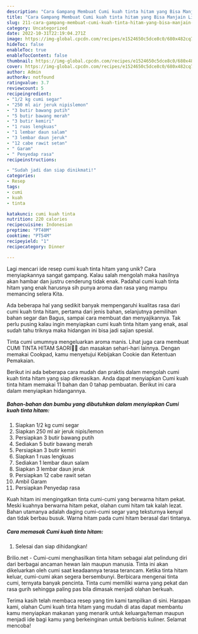 ```yaml
---
description: "Cara Gampang Membuat Cumi kuah tinta hitam yang Bisa Manjain Lidah"
title: "Cara Gampang Membuat Cumi kuah tinta hitam yang Bisa Manjain Lidah"
slug: 211-cara-gampang-membuat-cumi-kuah-tinta-hitam-yang-bisa-manjain-lidah
category: Uncategorized
date: 2022-10-31T22:19:04.271Z
image: https://img-global.cpcdn.com/recipes/e1524650c5dce8c0/680x482cq70/cumi-kuah-tinta-hitam-foto-resep-utama.jpg
hideToc: false
enableToc: true
enableTocContent: false
thumbnail: https://img-global.cpcdn.com/recipes/e1524650c5dce8c0/680x482cq70/cumi-kuah-tinta-hitam-foto-resep-utama.jpg
cover: https://img-global.cpcdn.com/recipes/e1524650c5dce8c0/680x482cq70/cumi-kuah-tinta-hitam-foto-resep-utama.jpg
author: Admin
authorAv: notfound
ratingvalue: 3.7
reviewcount: 5
recipeingredient:
- "1/2 kg cumi segar"
- "250 ml air jeruk nipislemon"
- "3 butir bawang putih"
- "5 butir bawang merah"
- "3 butir kemiri"
- "1 ruas lengkuas"
- "1 lembar daun salam"
- "3 lembar daun jeruk"
- "12 cabe rawit setan"
- " Garam"
- " Penyedap rasa"
recipeinstructions:

- "Sudah jadi dan siap dinikmati!"
categories:
- Resep
tags:
- cumi
- kuah
- tinta

katakunci: cumi kuah tinta 
nutrition: 220 calories
recipecuisine: Indonesian
preptime: "PT40M"
cooktime: "PT54M"
recipeyield: "1"
recipecategory: Dinner

---
```





Lagi mencari ide resep cumi kuah tinta hitam yang unik? Cara menyiapkannya sangat gampang. Kalau salah mengolah maka hasilnya akan hambar dan justru cenderung tidak enak. Padahal cumi kuah tinta hitam yang enak harusnya sih punya aroma dan rasa yang mampu memancing selera Kita.





Ada beberapa hal yang sedikit banyak mempengaruhi kualitas rasa dari cumi kuah tinta hitam, pertama dari jenis bahan, selanjutnya pemilihan bahan segar dan Bagus, sampai cara membuat dan menyajikannya. Tak perlu pusing kalau ingin menyiapkan cumi kuah tinta hitam yang enak,      asal sudah tahu triknya maka hidangan ini bisa jadi sajian spesial.














Tinta cumi umumnya mengeluarkan aroma manis. Lihat juga cara membuat CUMI TINTA HITAM SAORI🐙🐙 dan masakan sehari-hari lainnya. Dengan memakai Cookpad, kamu menyetujui Kebijakan Cookie dan Ketentuan Pemakaian.






Berikut ini ada beberapa cara mudah dan praktis dalam mengolah cumi kuah tinta hitam yang siap dikreasikan. Anda dapat menyiapkan Cumi kuah tinta hitam memakai 11 bahan dan 0 tahap pembuatan. Berikut ini cara dalam menyiapkan hidangannya.

<!--inarticleads1-->

##### Bahan-bahan dan bumbu yang dibutuhkan dalam menyiapkan Cumi kuah tinta hitam:

1. Siapkan 1/2 kg cumi segar
1. Siapkan 250 ml air jeruk nipis/lemon
1. Persiapkan 3 butir bawang putih
1. Sediakan 5 butir bawang merah
1. Persiapkan 3 butir kemiri
1. Siapkan 1 ruas lengkuas
1. Sediakan 1 lembar daun salam
1. Siapkan 3 lembar daun jeruk
1. Persiapkan 12 cabe rawit setan
1. Ambil  Garam
1. Persiapkan  Penyedap rasa


Kuah hitam ini mengingatkan tinta cumi-cumi yang berwarna hitam pekat. Meski kuahnya berwarna hitam pekat, olahan cumi hitam tak kalah lezat. Bahan utamanya adalah daging cumi-cumi segar yang teksturnya kenyal dan tidak berbau busuk. Warna hitam pada cumi hitam berasal dari tintanya. 

<!--inarticleads2-->

##### Cara memasak Cumi kuah tinta hitam:


1. Selesai dan siap dihidangkan!

Brilio.net - Cumi-cumi menghasilkan tinta hitam sebagai alat pelindung diri dari berbagai ancaman hewan lain maupun manusia. Tinta ini akan dikeluarkan oleh cumi saat keadaannya terasa terancam. Ketika tinta hitam keluar, cumi-cumi akan segera bersembunyi. Berbicara mengenai tinta cumi, ternyata banyak pencinta. Tinta cumi memiliki warna yang pekat dan rasa gurih sehingga paling pas bila dimasak menjadi olahan berkuah. 

Terima kasih telah membaca resep yang tim kami tampilkan di sini. Harapan kami, olahan Cumi kuah tinta hitam yang mudah di atas dapat membantu kamu menyiapkan makanan yang menarik untuk keluarga/teman maupun menjadi ide bagi kamu yang berkeinginan untuk berbisnis kuliner. Selamat mencoba!
